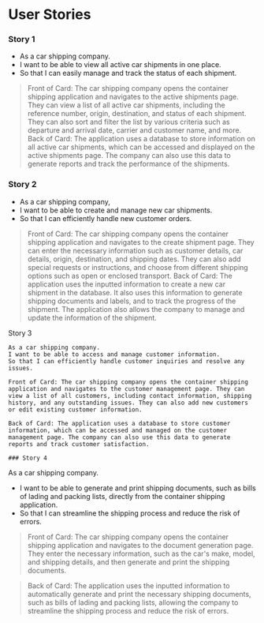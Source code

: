 # User Stories

### Story 1
- As a car shipping company. 
- I want to be able to view all active car shipments in one place.
- So that I can easily manage and track the status of each shipment.

> Front of Card:
The car shipping company opens the container shipping application and navigates to the active shipments page. They can view a list of all active car shipments, including the reference number, origin, destination, and status of each shipment. They can also sort and filter the list by various criteria such as departure and arrival date, carrier and customer name, and more.
> Back of Card: 
The application uses a database to store information on all active car shipments, which can be accessed and displayed on the active shipments page. The company can also use this data to generate reports and track the performance of the shipments.
### Story 2
- As a car shipping company, 
- I want to be able to create and manage new car shipments. 
- So that I can efficiently handle new customer orders.

>  Front of Card: 
The car shipping company opens the container shipping application and navigates to the create shipment page. They can enter the necessary information such as customer details, car details, origin, destination, and shipping dates. They can also add special requests or instructions, and choose from different shipping options such as open or enclosed transport.
>  Back of Card: 
The application uses the inputted information to create a new car shipment in the database. It also uses this information to generate shipping documents and labels, and to track the progress of the shipment. The application also allows the company to manage and update the information of the shipment.

Story 3

    As a car shipping company.
    I want to be able to access and manage customer information.
    So that I can efficiently handle customer inquiries and resolve any issues.

    Front of Card: The car shipping company opens the container shipping application and navigates to the customer management page. They can view a list of all customers, including contact information, shipping history, and any outstanding issues. They can also add new customers or edit existing customer information.

    Back of Card: The application uses a database to store customer information, which can be accessed and managed on the customer management page. The company can also use this data to generate reports and track customer satisfaction.
    
    ### Story 4
As a car shipping company. 
- I want to be able to generate and print shipping documents, such as bills of lading and packing lists, directly from the container shipping application. 
- So that I can streamline the shipping process and reduce the risk of errors.

>  Front of Card: 
The car shipping company opens the container shipping application and navigates to the document generation page. They enter the necessary information, such as the car's make, model, and shipping details, and then generate and print the shipping documents.

>  Back of Card: 
The application uses the inputted information to automatically generate and print the necessary shipping documents, such as bills of lading and packing lists, allowing the company to streamline the shipping process and reduce the risk of errors.
